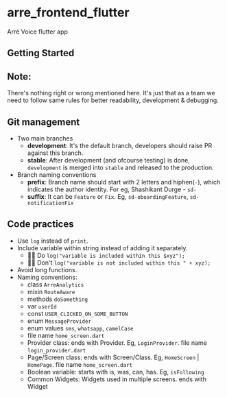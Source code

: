 # arre_frontend_flutter

Arré Voice flutter app

## Getting Started


## Note:
There's nothing right or wrong mentioned here. It's just that as a team we need to follow same rules for better readability, development & debugging.

## Git management
- Two main branches
    + **development**: It's the default branch, developers should raise PR against this branch.
    + **stable**: After development (and ofcourse testing) is done, `development` is merged into `stable` and released to the production.
- Branch naming conventions
    + **prefix**: Branch name should start with 2 letters and hiphen(`-`), which indicates the author identity. For eg, Shashikant Durge - `sd-`
    + **suffix**: It can be `Feature` or `Fix`. Eg, `sd-oboardingFeature`, `sd-notificationFix`

## Code practices
- Use `log` instead of `print`. 
- Include variable within string instead of adding it separately.
    + 👍🏼 Do `log("variable is included within this $xyz");` 
    + 👎🏼 Don't `log("variable is not included within this " + xyz);`
- Avoid long functions.
- Naming conventions:
    + class `ArreAnalytics`
    + mixin `RouteAware`
    + methods `doSomething`
    + var `userId`
    + const `USER_CLICKED_ON_SOME_BUTTON`
    + enum `MessageProvider`
    + enum values `sms`, `whatsapp`, `camelCase`
    + file name `home_screen.dart`
    + Provider class: ends with Provider. Eg, `LoginProvider`. file name `login_provider.dart`
    + Page/Screen class: ends with Screen/Class. Eg, `HomeScreen` | `HomePage`. file name `home_screen.dart`
    + Boolean variable: starts with is, was, can, has. Eg, `isFollowing`
    + Common Widgets: Widgets used in multiple screens. ends with Widget
